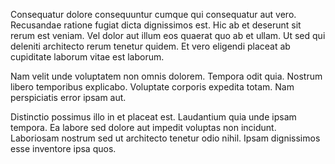 Consequatur dolore consequuntur cumque qui consequatur aut vero. Recusandae ratione fugiat dicta dignissimos est. Hic ab et deserunt sit rerum est veniam. Vel dolor aut illum eos quaerat quo ab et ullam. Ut sed qui deleniti architecto rerum tenetur quidem. Et vero eligendi placeat ab cupiditate laborum vitae est laborum.
 Nam velit unde voluptatem non omnis dolorem. Tempora odit quia. Nostrum libero temporibus explicabo. Voluptate corporis expedita totam. Nam perspiciatis error ipsam aut.
 Distinctio possimus illo in et placeat est. Laudantium quia unde ipsam tempora. Ea labore sed dolore aut impedit voluptas non incidunt. Laboriosam nostrum sed ut architecto tenetur odio nihil. Ipsam dignissimos esse inventore ipsa quos.